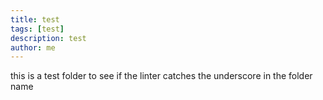 ```yaml
---
title: test
tags: [test]
description: test
author: me
---
```


this is a test folder to see if the linter catches the underscore in the folder name